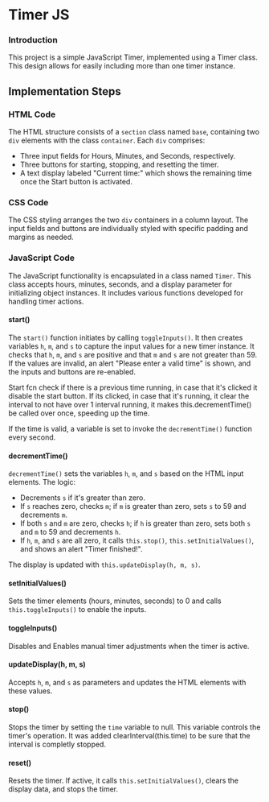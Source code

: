 # Timer JS

### Introduction
This project is a simple JavaScript Timer, implemented using a Timer class. This design allows for easily including more than one timer instance.

## Implementation Steps

### HTML Code
The HTML structure consists of a `section` class named `base`, containing two `div` elements with the class `container`. Each `div` comprises:
- Three input fields for Hours, Minutes, and Seconds, respectively.
- Three buttons for starting, stopping, and resetting the timer.
- A text display labeled "Current time:" which shows the remaining time once the Start button is activated.

### CSS Code
The CSS styling arranges the two `div` containers in a column layout. The input fields and buttons are individually styled with specific padding and margins as needed.

### JavaScript Code
The JavaScript functionality is encapsulated in a class named `Timer`. This class accepts hours, minutes, seconds, and a display parameter for initializing object instances. It includes various functions developed for handling timer actions.

#### start()
The `start()` function initiates by calling `toggleInputs()`. It then creates variables `h`, `m`, and `s` to capture the input values for a new timer instance. It checks that `h`, `m`, and `s` are positive and that `m` and `s` are not greater than 59. If the values are invalid, an alert "Please enter a valid time" is shown, and the inputs and buttons are re-enabled.

Start fcn check if there is a previous time running, in case that it's clicked it disable the start button. If its clicked, in case that it's running, it clear the interval to not have over 1 interval running, it makes this.decrementTime() be called over once, speeding up the time.

If the time is valid, a variable is set to invoke the `decrementTime()` function every second.

#### decrementTime()
`decrementTime()` sets the variables `h`, `m`, and `s` based on the HTML input elements. The logic:
- Decrements `s` if it's greater than zero.
- If `s` reaches zero, checks `m`; if `m` is greater than zero, sets `s` to 59 and decrements `m`.
- If both `s` and `m` are zero, checks `h`; if `h` is greater than zero, sets both `s` and `m` to 59 and decrements `h`.
- If `h`, `m`, and `s` are all zero, it calls `this.stop()`, `this.setInitialValues()`, and shows an alert "Timer finished!".

The display is updated with `this.updateDisplay(h, m, s)`.

#### setInitialValues()
Sets the timer elements (hours, minutes, seconds) to 0 and calls `this.toggleInputs()` to enable the inputs.

#### toggleInputs()
Disables and Enables manual timer adjustments when the timer is active.

#### updateDisplay(h, m, s)
Accepts `h`, `m`, and `s` as parameters and updates the HTML elements with these values.

#### stop()
Stops the timer by setting the `time` variable to null. This variable controls the timer's operation.
It was added clearInterval(this.time) to be sure that the interval is completly stopped.

#### reset()
Resets the timer. If active, it calls `this.setInitialValues()`, clears the display data, and stops the timer.
